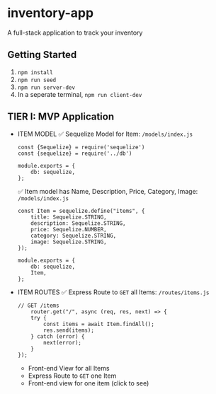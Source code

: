 # inventory-app
A full-stack application to track your inventory

## Getting Started

1. `npm install`
2. `npm run seed`
3. `npm run server-dev`
4. In a seperate terminal, `npm run client-dev`


## TIER I: MVP Application

- ITEM MODEL
    ✅   Sequelize Model for Item: `/models/index.js`
    ```
    const {Sequelize} = require('sequelize')
    const {sequelize} = require('../db')

    module.exports = {
        db: sequelize,
    };
    ```

   ✅  Item model has Name, Description, Price, Category, Image: `/models/index.js`

    ```
    const Item = sequelize.define("items", {
        title: Sequelize.STRING,
        description: Sequelize.STRING,
        price: Sequelize.NUMBER,
        category: Sequelize.STRING,
        image: Sequelize.STRING,
    });

    module.exports = {
        db: sequelize,
        Item,
    };
    ```
- ITEM ROUTES
    ✅ Express Route to `GET` all Items: `/routes/items.js`
    ```
    // GET /items
        router.get("/", async (req, res, next) => {
        try {
            const items = await Item.findAll();
            res.send(items);
        } catch (error) {
            next(error);
        }
    });
    ```
    - Front-end View for all Items
    - Express Route to `GET` one Item
    - Front-end view for one item (click to see)
